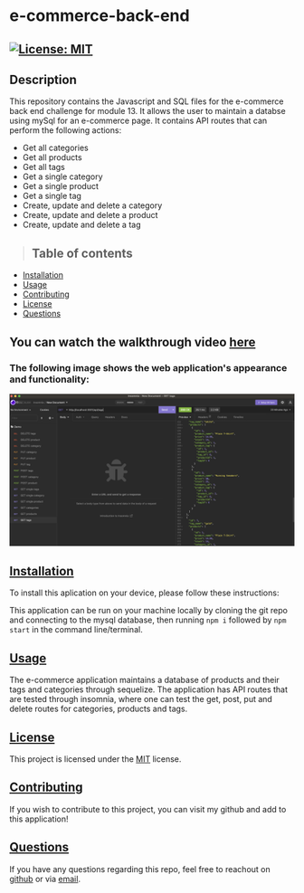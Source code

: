 # e-commerce-back-end

## [![License: MIT](https://img.shields.io/badge/License-MIT-yellow.svg)](https://opensource.org/licenses/MIT)

## Description
This repository contains the Javascript and SQL files for the e-commerce back end challenge for module 13. It allows the user to maintain a databse using mySql for an e-commerce page. It contains API routes that can perform the following actions:
- Get all categories
- Get all products
- Get all tags
- Get a single category
- Get a single product
- Get a single tag
- Create, update and delete a category
- Create, update and delete a product
- Create, update and delete a tag


>## Table of contents

- [Installation](#installation)
- [Usage](#usage)
- [Contributing](#contributing)
- [License](#license)
- [Questions](#questions)

## You can watch the walkthrough video [here](https://drive.google.com/file/d/1b7_1aejFcDff0kxAufPnlvzea8T3Id8w/view)

### The following image shows the web application's appearance and functionality:

![screenshot](https://github.com/rashida53/e-commerce-back-end/blob/main/e-commerce.png?raw=true)

## [**Installation**](#table-of-contents)

To install this aplication on your device, please follow these instructions:

This application can be run on your machine locally by cloning the git repo and connecting to the mysql database, then running `npm i` followed by `npm start` in the command line/terminal.


## [**Usage**](#table-of-contents)
The e-commerce application maintains a database of products and their tags and categories through sequelize. The application has API routes that are tested through insomnia, where one can test the get, post, put and delete routes for categories, products and tags.


## [**License**](#table-of-contents)
This project is licensed under the [MIT](https://opensource.org/licenses/MIT) license.

## [**Contributing**](#table-of-contents)
If you wish to contribute to this project, you can visit my github and add to this application!


## [**Questions**](#table-of-contents)

If you have any questions regarding this repo, feel free to reachout on [github](https://github.com/rashida53) or via [email](rashidamk21@gmail.com).


